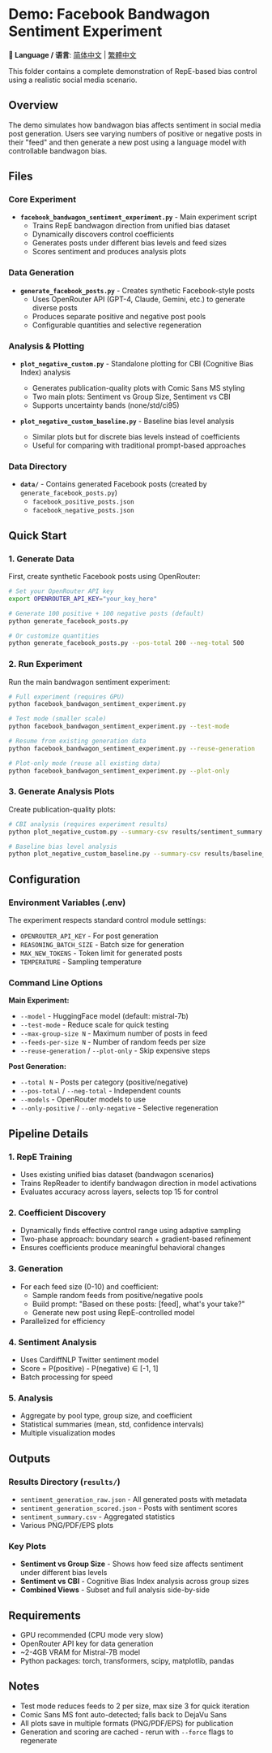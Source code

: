 # Demo: Facebook Bandwagon Sentiment Experiment

**📖 Language / 语言**: [简体中文](README_zh-CN.md) | [繁體中文](README_zh-TW.md)

This folder contains a complete demonstration of RepE-based bias control using a realistic social media scenario.

## Overview

The demo simulates how bandwagon bias affects sentiment in social media post generation. Users see varying numbers of positive or negative posts in their "feed" and then generate a new post using a language model with controllable bandwagon bias.

## Files

### Core Experiment
- **`facebook_bandwagon_sentiment_experiment.py`** - Main experiment script
  - Trains RepE bandwagon direction from unified bias dataset
  - Dynamically discovers control coefficients 
  - Generates posts under different bias levels and feed sizes
  - Scores sentiment and produces analysis plots

### Data Generation  
- **`generate_facebook_posts.py`** - Creates synthetic Facebook-style posts
  - Uses OpenRouter API (GPT-4, Claude, Gemini, etc.) to generate diverse posts
  - Produces separate positive and negative post pools
  - Configurable quantities and selective regeneration

### Analysis & Plotting
- **`plot_negative_custom.py`** - Standalone plotting for CBI (Cognitive Bias Index) analysis
  - Generates publication-quality plots with Comic Sans MS styling
  - Two main plots: Sentiment vs Group Size, Sentiment vs CBI
  - Supports uncertainty bands (none/std/ci95)

- **`plot_negative_custom_baseline.py`** - Baseline bias level analysis
  - Similar plots but for discrete bias levels instead of coefficients
  - Useful for comparing with traditional prompt-based approaches

### Data Directory
- **`data/`** - Contains generated Facebook posts (created by `generate_facebook_posts.py`)
  - `facebook_positive_posts.json`
  - `facebook_negative_posts.json`

## Quick Start

### 1. Generate Data
First, create synthetic Facebook posts using OpenRouter:

```bash
# Set your OpenRouter API key
export OPENROUTER_API_KEY="your_key_here"

# Generate 100 positive + 100 negative posts (default)
python generate_facebook_posts.py

# Or customize quantities
python generate_facebook_posts.py --pos-total 200 --neg-total 500
```

### 2. Run Experiment
Run the main bandwagon sentiment experiment:

```bash
# Full experiment (requires GPU)
python facebook_bandwagon_sentiment_experiment.py

# Test mode (smaller scale)
python facebook_bandwagon_sentiment_experiment.py --test-mode

# Resume from existing generation data
python facebook_bandwagon_sentiment_experiment.py --reuse-generation

# Plot-only mode (reuse all existing data)
python facebook_bandwagon_sentiment_experiment.py --plot-only
```

### 3. Generate Analysis Plots
Create publication-quality plots:

```bash
# CBI analysis (requires experiment results)
python plot_negative_custom.py --summary-csv results/sentiment_summary.csv

# Baseline bias level analysis  
python plot_negative_custom_baseline.py --summary-csv results/baseline_sentiment_summary.csv
```

## Configuration

### Environment Variables (.env)
The experiment respects standard control module settings:
- `OPENROUTER_API_KEY` - For post generation
- `REASONING_BATCH_SIZE` - Batch size for generation
- `MAX_NEW_TOKENS` - Token limit for generated posts
- `TEMPERATURE` - Sampling temperature

### Command Line Options

**Main Experiment:**
- `--model` - HuggingFace model (default: mistral-7b)  
- `--test-mode` - Reduce scale for quick testing
- `--max-group-size N` - Maximum number of posts in feed
- `--feeds-per-size N` - Number of random feeds per size
- `--reuse-generation` / `--plot-only` - Skip expensive steps

**Post Generation:**
- `--total N` - Posts per category (positive/negative)
- `--pos-total` / `--neg-total` - Independent counts
- `--models` - OpenRouter models to use
- `--only-positive` / `--only-negative` - Selective regeneration

## Pipeline Details

### 1. RepE Training
- Uses existing unified bias dataset (bandwagon scenarios)
- Trains RepReader to identify bandwagon direction in model activations
- Evaluates accuracy across layers, selects top 15 for control

### 2. Coefficient Discovery  
- Dynamically finds effective control range using adaptive sampling
- Two-phase approach: boundary search + gradient-based refinement
- Ensures coefficients produce meaningful behavioral changes

### 3. Generation
- For each feed size (0-10) and coefficient:
  - Sample random feeds from positive/negative pools
  - Build prompt: "Based on these posts: [feed], what's your take?"
  - Generate new post using RepE-controlled model
- Parallelized for efficiency

### 4. Sentiment Analysis
- Uses CardiffNLP Twitter sentiment model
- Score = P(positive) - P(negative) ∈ [-1, 1]
- Batch processing for speed

### 5. Analysis
- Aggregate by pool type, group size, and coefficient
- Statistical summaries (mean, std, confidence intervals)  
- Multiple visualization modes

## Outputs

### Results Directory (`results/`)
- `sentiment_generation_raw.json` - All generated posts with metadata
- `sentiment_generation_scored.json` - Posts with sentiment scores
- `sentiment_summary.csv` - Aggregated statistics
- Various PNG/PDF/EPS plots

### Key Plots
- **Sentiment vs Group Size** - Shows how feed size affects sentiment under different bias levels
- **Sentiment vs CBI** - Cognitive Bias Index analysis across group sizes
- **Combined Views** - Subset and full analysis side-by-side

## Requirements

- GPU recommended (CPU mode very slow)
- OpenRouter API key for data generation
- ~2-4GB VRAM for Mistral-7B model
- Python packages: torch, transformers, scipy, matplotlib, pandas

## Notes

- Test mode reduces feeds to 2 per size, max size 3 for quick iteration
- Comic Sans MS font auto-detected; falls back to DejaVu Sans
- All plots save in multiple formats (PNG/PDF/EPS) for publication
- Generation and scoring are cached - rerun with `--force` flags to regenerate